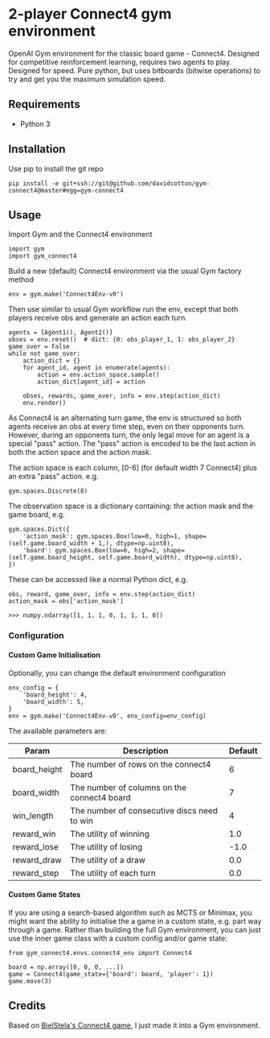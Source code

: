 # 2-player Connect4 gym environment
OpenAI Gym environment for the classic board game - Connect4. 
Designed for competitive reinforcement learning, requires two agents to play. 
Designed for speed. Pure python, but uses bitboards (bitwise operations) to try and get you the maximum simulation speed. 

## Requirements
- Python 3

## Installation
Use pip to install the git repo

    pip install -e git+ssh://git@github.com/davidcotton/gym-connect4@master#egg=gym-connect4

## Usage
Import Gym and the Connect4 environment

    import gym
    import gym_connect4

Build a new (default) Connect4 environment via the usual Gym factory method

    env = gym.make('Connect4Env-v0')

Then use similar to usual Gym workflow run the env, except that both players receive obs and generate an action each turn.

    agents = [Agent1(), Agent2()]
    obses = env.reset()  # dict: {0: obs_player_1, 1: obs_player_2}
    game_over = False
    while not game_over:
        action_dict = {}
        for agent_id, agent in enumerate(agents):
            action = env.action_space.sample()
            action_dict[agent_id] = action
        
        obses, rewards, game_over, info = env.step(action_dict)
        env.render()

As Connect4 is an alternating turn game, the env is structured so both agents receive an obs at every time step, 
even on their opponents turn. However, during an opponents turn, the only legal move for an agent is a special "pass" action. 
The "pass" action is encoded to be the last action in both the action space and the action mask. 

The action space is each column, [0-6] (for default width 7 Connect4) plus an extra "pass" action. e.g.

    gym.spaces.Discrete(8)

The observation space is a dictionary containing: the action mask and the game board, e.g.

    gym.spaces.Dict({
        'action_mask': gym.spaces.Box(low=0, high=1, shape=(self.game.board_width + 1,), dtype=np.uint8),
        'board': gym.spaces.Box(low=0, high=2, shape=(self.game.board_height, self.game.board_width), dtype=np.uint8),
    })

These can be accessed like a normal Python dict, e.g.

    obs, reward, game_over, info = env.step(action_dict)
    action_mask = obs['action_mask']
    
    >>> numpy.ndarray([1, 1, 1, 0, 1, 1, 1, 0])


### Configuration
#### Custom Game Initialisation
Optionally, you can change the default environment configuration 

    env_config = {
        'board_height': 4,
        'board_width': 5,
    }
    env = gym.make('Connect4Env-v0', env_config=env_config)

The available parameters are:

| Param | Description | Default |
|-------|-------------|---------|
| board_height | The number of rows on the connect4 board | 6 |
| board_width | The number of columns on the connect4 board |  7 |
| win_length | The number of consecutive discs need to win | 4 |
| reward_win | The utility of winning | 1.0 |
| reward_lose | The utility of losing | -1.0 |
| reward_draw | The utility of a draw | 0.0 |
| reward_step | The utility of each turn | 0.0 |


#### Custom Game States
If you are using a search-based algorithm such as MCTS or Minimax, you might want the ability to initialise the a game in a custom state, e.g. part way through a game.
Rather than building the full Gym environment, you can just use the inner game class with a custom config and/or game state:

    from gym_connect4.envs.connect4_env import Connect4
    
    board = np.array([0, 0, 0, ...])
    game = Connect4(game_state={'board': board, 'player': 1})
    game.move(3)


## Credits
Based on [BielStela's Connect4 game](https://github.com/BielStela/connect-four), I just made it into a Gym environment.
